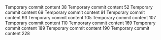 Temporary commit content 38
Temporary commit content 52
Temporary commit content 69
Temporary commit content 91
Temporary commit content 93
Temporary commit content 105
Temporary commit content 107
Temporary commit content 110
Temporary commit content 169
Temporary commit content 189
Temporary commit content 190
Temporary commit content 228
